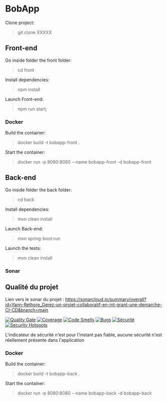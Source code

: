 # BobApp

Clone project:

> git clone XXXXX

## Front-end 

Go inside folder the front folder:

> cd front

Install dependencies:

> npm install

Launch Front-end:

> npm run start;

### Docker

Build the container:

> docker build -t bobapp-front .  

Start the container:

> docker run -p 8080:8080 --name bobapp-front -d bobapp-front

## Back-end

Go inside folder the back folder:

> cd back

Install dependencies:

> mvn clean install

Launch Back-end:

>  mvn spring-boot:run

Launch the tests:

> mvn clean install

### Sonar

## Qualité du projet 

Lien vers le sonar du projet :
https://sonarcloud.io/summary/overall?id=Yann-Rethore_Gerez-un-projet-collaboratif-en-int-grant-une-demarche-CI-CD&branch=main

[![Quality Gate](https://sonarcloud.io/api/project_badges/measure?project=Yann-Rethore_Gerez-un-projet-collaboratif-en-int-grant-une-demarche-CI-CD&metric=alert_status)](https://sonarcloud.io/summary/new_code?id=Yann-Rethore_Gerez-un-projet-collaboratif-en-int-grant-une-demarche-CI-CD)
[![Coverage](https://sonarcloud.io/api/project_badges/measure?project=Yann-Rethore_Gerez-un-projet-collaboratif-en-int-grant-une-demarche-CI-CD&metric=coverage)](https://sonarcloud.io/component_measures?id=Yann-Rethore_Gerez-un-projet-collaboratif-en-int-grant-une-demarche-CI-CD&metric=coverage)
[![Code Smells](https://sonarcloud.io/api/project_badges/measure?project=Yann-Rethore_Gerez-un-projet-collaboratif-en-int-grant-une-demarche-CI-CD&metric=code_smells)](https://sonarcloud.io/component_measures?id=Yann-Rethore_Gerez-un-projet-collaboratif-en-int-grant-une-demarche-CI-CD&metric=code_smells)
[![Bugs](https://sonarcloud.io/api/project_badges/measure?project=Yann-Rethore_Gerez-un-projet-collaboratif-en-int-grant-une-demarche-CI-CD&metric=bugs)](https://sonarcloud.io/component_measures?id=Yann-Rethore_Gerez-un-projet-collaboratif-en-int-grant-une-demarche-CI-CD&metric=bugs)
[![Sécurité](https://sonarcloud.io/api/project_badges/measure?project=Yann-Rethore_Gerez-un-projet-collaboratif-en-int-grant-une-demarche-CI-CD&metric=security_rating)](https://sonarcloud.io/component_measures?id=Yann-Rethore_Gerez-un-projet-collaboratif-en-int-grant-une-demarche-CI-CD&metric=security_rating)
[![Security Hotspots](https://sonarcloud.io/api/project_badges/measure?project=Yann-Rethore_Gerez-un-projet-collaboratif-en-int-grant-une-demarche-CI-CD&metric=security_hotspots)](https://sonarcloud.io/component_measures?id=Yann-Rethore_Gerez-un-projet-collaboratif-en-int-grant-une-demarche-CI-CD&metric=security_hotspots)


L'indicateur de sécurité n'est pour l'instant pas fiable, aucune sécurité n'est réellement présente dans l'application


### Docker

Build the container:

> docker build -t bobapp-back .  

Start the container:

> docker run -p 8080:8080 --name bobapp-back -d bobapp-back 
